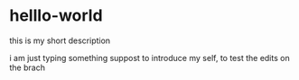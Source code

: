 # helllo-world
this is my short description


i am just typing something suppost to introduce my self, to test the edits on the brach
